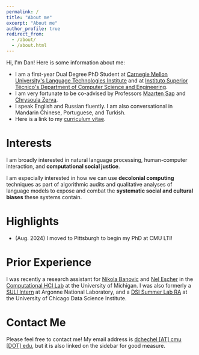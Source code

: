 ```yaml
---
permalink: /
title: "About me"
excerpt: "About me"
author_profile: true
redirect_from: 
  - /about/
  - /about.html
---
```


Hi, I'm Dan! Here is some information about me:
- I am a first-year Dual Degree PhD Student at [Carnegie Mellon University's Language Technologies Institute](https://www.lti.cs.cmu.edu/) and at [Instituto Superior Técnico's Department of Computer Science and Engineering](https://dei.tecnico.ulisboa.pt/).
- I am very fortunate to be co-advised by Professors [Maarten Sap](https://maartensap.com/) and [Chrysoula Zerva](https://scholar.google.com/citations?user=S5NGkFsAAAAJ&hl=en&oi=ao).
- I speak English and Russian fluently. I am also conversational in Mandarin Chinese, Portuguese, and Turkish.
- Here is a link to my [curriculum vitae](https://chechelnitskd.github.io/Chechelnitsky_CV_2024.pdf).

# Interests

I am broadly interested in natural language processing, human-computer interaction, and **computational social justice**. 

I am especially interested in how we can use **decolonial computing** techniques as part of algorithmic audits and qualitative analyses of language models to expose and combat the **systematic social and cultural biases** these systems contain.

# Highlights

- (Aug. 2024) I moved to Pittsburgh to begin my PhD at CMU LTI!

# Prior Experience

I was recently a research assistant for [Nikola Banovic](https://www.nikolabanovic.net/) and [Nel Escher](https://kescher.github.io/cool-zone/) in the [Computational HCI Lab](https://x.com/i/flow/login?redirect_after_login=%2FCompHCILab) at the University of Michigan. I was also formerly a [SULI Intern](https://science.osti.gov/wdts/suli) at Argonne National Laboratory, and a [DSI Summer Lab RA](https://datascience.uchicago.edu/education/summerlab/) at the University of Chicago Data Science Institute.

# Contact Me

Please feel free to contact me! My email address is [dchechel [AT] cmu [DOT] edu](mailto:dchechel@cmu.edu), but it is also linked on the sidebar for good measure.
